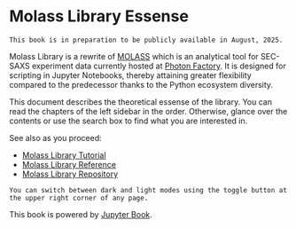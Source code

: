 # Molass Library Essense

```{warning}
This book is in preparation to be publicly available in August, 2025.
```

Molass Library is a rewrite of [MOLASS](https://www.jstage.jst.go.jp/article/biophysico/20/1/20_e200001/_article) which is an analytical tool for SEC-SAXS experiment data currently hosted at [Photon Factory](https://pfwww.kek.jp/saxs/MOLASS.html). It is designed for scripting in Jupyter Notebooks, thereby attaining greater flexibility compared to the predecessor thanks to the Python ecosystem diversity.

This document describes the theoretical essense of the library. You can read the chapters of the left sidebar in the order. Otherwise, glance over the contents or use the search box to find what you are interested in.

See also as you proceed:

* [Molass Library Tutorial](https://freesemt.github.io/molass-tutorial/)
* [Molass Library Reference](https://freesemt.github.io/molass-library/)
* [Molass Library Repository](https://github.com/freesemt/molass-library)

```{tip}
You can switch between dark and light modes using the toggle button at the upper right corner of any page.
```

This book is powered by [Jupyter Book](https://jupyterbook.org).
